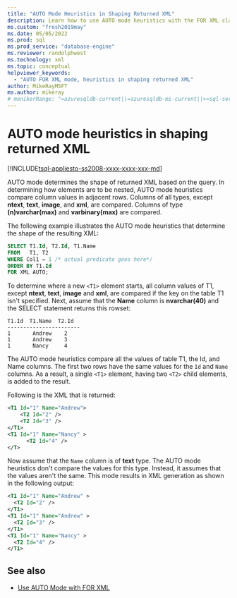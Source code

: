```yaml
---
title: "AUTO Mode Heuristics in Shaping Returned XML"
description: Learn how to use AUTO mode heuristics with the FOR XML clause to compare column values in adjacent rows. Also, learn how the AUTO mode determines the shape of XML returned by a query.
ms.custom: "fresh2019may"
ms.date: 05/05/2022
ms.prod: sql
ms.prod_service: "database-engine"
ms.reviewer: randolphwest
ms.technology: xml
ms.topic: conceptual
helpviewer_keywords:
  - "AUTO FOR XML mode, heuristics in shaping returned XML"
author: MikeRayMSFT
ms.author: mikeray
# monikerRange: "=azuresqldb-current||=azuresqldb-mi-current||>=sql-server-2016||>=sql-server-linux-2017"
---
```

# AUTO mode heuristics in shaping returned XML

[!INCLUDE[tsql-appliesto-ss2008-xxxx-xxxx-xxx-md](../../includes/tsql-appliesto-ss2008-asdb-xxxx-xxx-md.md)]

AUTO mode determines the shape of returned XML based on the query. In determining how elements are to be nested, AUTO mode heuristics compare column values in adjacent rows. Columns of all types, except **ntext**, **text**, **image**, and **xml**, are compared. Columns of type **(n)varchar(max)** and **varbinary(max)** are compared.

The following example illustrates the AUTO mode heuristics that determine the shape of the resulting XML:

```sql
SELECT T1.Id, T2.Id, T1.Name
FROM   T1, T2
WHERE Col1 = 1 /* actual predicate goes here*/
ORDER BY T1.Id
FOR XML AUTO;
```

To determine where a new `<T1>` element starts, all column values of T1, except **ntext**, **text**, **image** and **xml**, are compared if the key on the table T1 isn't specified. Next, assume that the **Name** column is **nvarchar(40)** and the SELECT statement returns this rowset:

```output
T1.Id  T1.Name  T2.Id
-----------------------
1       Andrew    2
1       Andrew    3
1       Nancy     4
```

The AUTO mode heuristics compare all the values of table T1, the Id, and Name columns. The first two rows have the same values for the `Id` and `Name` columns. As a result, a single `<T1>` element, having two `<T2>` child elements, is added to the result.

Following is the XML that is returned:

```xml
<T1 Id="1" Name="Andrew">
    <T2 Id="2" />
    <T2 Id="3" />
</T1>
<T1 Id="1" Name="Nancy" >
      <T2 Id="4" />
</T>
```

Now assume that the `Name` column is of **text** type. The AUTO mode heuristics don't compare the values for this type. Instead, it assumes that the values aren't the same. This mode results in XML generation as shown in the following output:

```xml
<T1 Id="1" Name="Andrew" >
  <T2 Id="2" />
</T1>
<T1 Id="1" Name="Andrew" >
  <T2 Id="3" />
</T1>
<T1 Id="1" Name="Nancy" >
  <T2 Id="4" />
</T1>
```

## See also

- [Use AUTO Mode with FOR XML](../../relational-databases/xml/use-auto-mode-with-for-xml.md)
